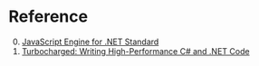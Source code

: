 # Reference

0. [JavaScript Engine for .NET Standard](https://github.com/yantrajs/yantra)
0. [Turbocharged: Writing High-Performance C# and .NET Code](https://www.youtube.com/watch?v=bhq1dzQzJ0E)

